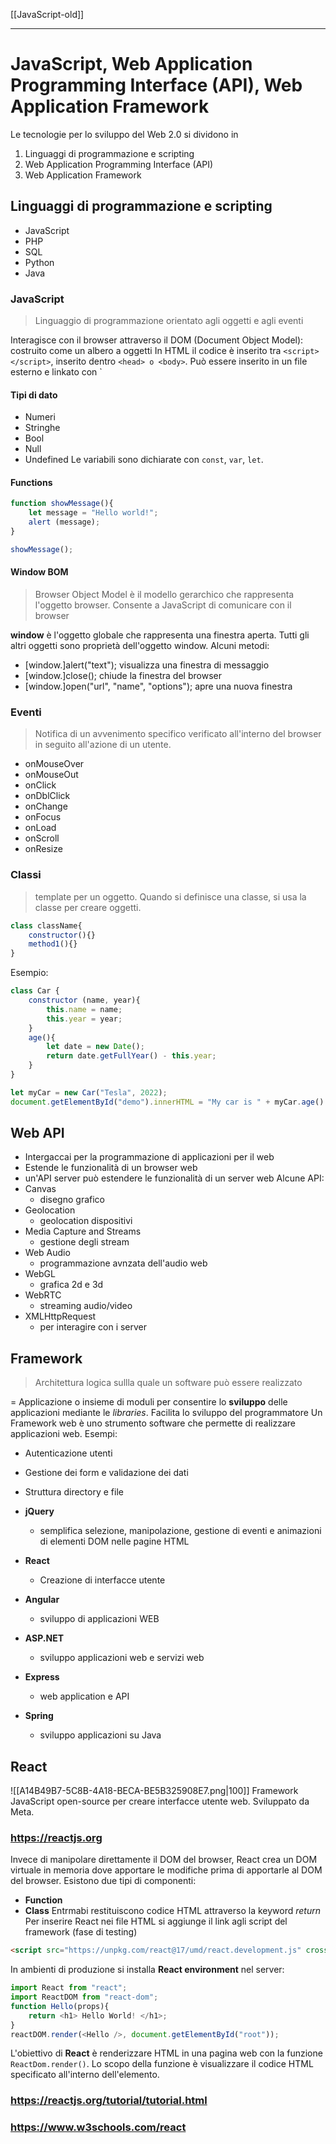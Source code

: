 [[JavaScript-old]]

---

# JavaScript, Web Application Programming Interface (API), Web Application Framework

Le tecnologie per lo sviluppo del Web 2.0 si dividono in 
1. Linguaggi di programmazione e scripting
2. Web Application Programming Interface (API)
3. Web Application Framework

## Linguaggi di programmazione e scripting 
- JavaScript 
- PHP
- SQL
- Python
- Java

### JavaScript
> Linguaggio di programmazione orientato agli oggetti e agli eventi

Interagisce con il browser attraverso il DOM (Document Object Model): costruito come un albero a oggetti
In HTML il codice è inserito tra `<script> </script>`, inserito dentro `<head> o <body>`. Può essere inserito in un file esterno e linkato con `<script src="file.js"></script> 

#### Tipi di dato
- Numeri 
- Stringhe
- Bool
- Null
- Undefined 
Le variabili sono dichiarate con `const`, `var`, `let`. 

#### Functions
```js
function showMessage(){
	let message = "Hello world!";
	alert (message);
}

showMessage();

```

#### Window BOM

> Browser Object Model è il modello gerarchico che rappresenta l'oggetto browser. Consente a JavaScript di comunicare con il browser

**window** è l'oggetto globale che rappresenta una finestra aperta. Tutti gli altri oggetti sono proprietà dell'oggetto window.
Alcuni metodi: 
- [window.]alert("text"); visualizza una finestra di messaggio 
- [window.]close(); chiude la finestra del browser
- [window.]open("url", "name", "options"); apre una nuova finestra 

### Eventi 
> Notifica di un avvenimento specifico verificato all'interno del browser in seguito all'azione di un utente. 

- onMouseOver
- onMouseOut
- onClick
- onDblClick
- onChange
- onFocus
- onLoad
- onScroll
- onResize

### Classi
> template per un oggetto. Quando si definisce una classe, si usa la classe per creare oggetti.

```js
class className{
	constructor(){}
	method1(){}
}
```
Esempio:
```js
class Car {
	constructor (name, year){
		this.name = name;
		this.year = year;
	}
	age(){
		let date = new Date();
		return date.getFullYear() - this.year;
	}
}

let myCar = new Car("Tesla", 2022);
document.getElementById("demo").innerHTML = "My car is " + myCar.age() + "years old."
```

## Web API 

- Intergaccai per la programmazione di applicazioni per il web
- Estende le funzionalità di un browser web 
- un'API server può estendere le funzionalità di un server web
Alcune API: 
- Canvas
	- disegno grafico
- Geolocation
	- geolocation dispositivi
- Media Capture and Streams
	- gestione degli stream
- Web Audio
	- programmazione avnzata dell'audio web
- WebGL
	- grafica 2d e 3d
- WebRTC
	- streaming audio/video 
- XMLHttpRequest
	- per interagire con i server 

## Framework 
> Architettura logica sullla quale un software può essere realizzato 

= Applicazione o insieme di moduli per consentire lo **sviluppo** delle applicazioni mediante le *libraries*. Facilita lo sviluppo del programmatore 
Un Framework web è uno strumento software che permette di realizzare applicazioni web.
Esempi: 
- Autenticazione utenti 
- Gestione dei form e validazione dei dati 
- Struttura directory e file

- **jQuery**
	- semplifica selezione, manipolazione, gestione di eventi e animazioni di elementi DOM nelle pagine HTML
- **React**
	- Creazione di interfacce utente
- **Angular**
	- sviluppo di applicazioni WEB
- **ASP.NET**
	- sviluppo applicazioni web e servizi web
- **Express**
	- web application e API
- **Spring**
	- sviluppo applicazioni su Java


## React 
![[A14B49B7-5C8B-4A18-BECA-BE5B325908E7.png|100]] Framework JavaScript open-source per creare interfacce utente web. Sviluppato da Meta. 
### https://reactjs.org
Invece di manipolare direttamente il DOM del browser, React crea un DOM virtuale in memoria dove apportare le modifiche prima di apportarle al DOM del browser. 
Esistono due tipi di componenti: 
- **Function**
- **Class**
Entrmabi restituiscono codice HTML attraverso la keyword *return*
Per inserire React nei file HTML si aggiunge il link agli script del framework (fase di testing) 
```html
<script src="https://unpkg.com/react@17/umd/react.development.js" crossorigin> </script>
```
In ambienti di produzione si installa **React environment** nel server: 
```js
import React from "react";
import ReactDOM from "react-dom";
function Hello(props){
	return <h1> Hello World! </h1>;
}
reactDOM.render(<Hello />, document.getElementById("root"));
```

L'obiettivo di **React** è renderizzare HTML in una pagina web con la funzione `ReactDom.render()`. Lo scopo della funzione è visualizzare il codice HTML specificato all'interno dell'elemento. 
### https://reactjs.org/tutorial/tutorial.html
### https://www.w3schools.com/react



